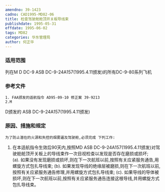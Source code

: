 ```yaml
---
amendno: 39-1423  
cadno: CAD1995-MD82-06  
title: 检查驾驶舱舱顶开关板导线束  
publishdate: 1995-05-31  
effdate: 1995-06-02  
tags: MD82  
categories: 华东管理局  
author: 何正华  
---
```

  
### 适用范围  
列在M D DC-9 ASB DC-9-24A157(1995.4.11颁发)的所有DC-9-80系列飞机  
  
<!--more-->  
### 参考文件  
    1. FAA颁发的适航指令 AD95-09-10 修正案 39-9213  
    2.M  
D颁发的 ASB DC-9-24A157(1995.4.11颁发)  
  
### 原因、措施和规定  
    为了防止潜在的火源和失控的烟雾遍及驾驶舱,必须完成 下列工作:  
1. 在本适航指令生效后90天内,按照MD ASB DC-9-24A157(1995.4.11颁发)对驾驶舱舱顶开关板上的导线束作一次目视检查以发现是否存在磨损或损坏;  
     (a). 如果没有发现磨损或损坏,则在下一次航班以前,按照有关应紧服务通告,用螺旋方式包扎导线束; (b). 如果发现导线的绝缘层被磨损,则在下一次航班以前,按照有关应紧服务通告修理,并用螺旋方式包扎导线束;      (c). 如果导线的导体被损坏,则在下一次航班以前,按照有关应紧服务通告连接这根导线,并用螺旋方式包扎导线束。  
  
